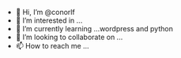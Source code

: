 - 👋 Hi, I’m @conorlf
- 👀 I’m interested in ...
- 🌱 I’m currently learning ...wordpress and python
- 💞️ I’m looking to collaborate on ...
- 📫 How to reach me ...
